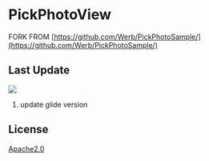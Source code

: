 # PickPhotoView

FORK FROM [https://github.com/Werb/PickPhotoSample/](https://github.com/Werb/PickPhotoSample/)

## Last Update

[![](https://jitpack.io/v/OtherCopy/PickPhotoSample.svg)](https://jitpack.io/#OtherCopy/PickPhotoSample)

1. update glide version

## License

[Apache2.0](https://github.com/Werb/PickPhotoSample/blob/master/LICENSE)
